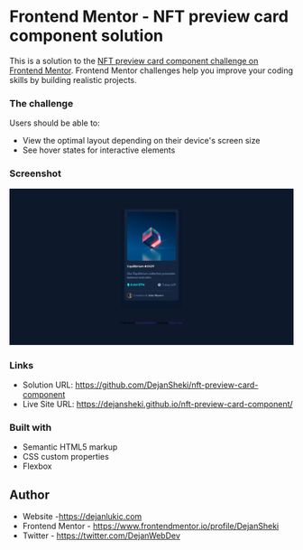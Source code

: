 # Frontend Mentor - NFT preview card component solution

This is a solution to the [NFT preview card component challenge on Frontend Mentor](https://www.frontendmentor.io/challenges/nft-preview-card-component-SbdUL_w0U). Frontend Mentor challenges help you improve your coding skills by building realistic projects.

### The challenge

Users should be able to:

- View the optimal layout depending on their device's screen size
- See hover states for interactive elements

### Screenshot

![](./images/screenshot.png)

### Links

- Solution URL: https://github.com/DejanSheki/nft-preview-card-component
- Live Site URL: https://dejansheki.github.io/nft-preview-card-component/

### Built with

- Semantic HTML5 markup
- CSS custom properties
- Flexbox

## Author

- Website -https://dejanlukic.com
- Frontend Mentor - https://www.frontendmentor.io/profile/DejanSheki
- Twitter - https://twitter.com/DejanWebDev
